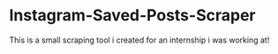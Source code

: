 # Instagram-Saved-Posts-Scraper

This is a small scraping tool i created for an internship i was working at!
